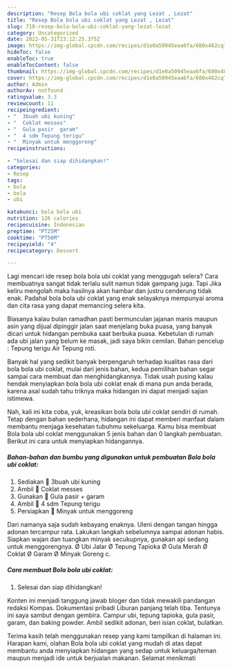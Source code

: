 ```yaml
---
description: "Resep Bola bola ubi coklat yang Lezat , Lezat"
title: "Resep Bola bola ubi coklat yang Lezat , Lezat"
slug: 710-resep-bola-bola-ubi-coklat-yang-lezat-lezat
category: Uncategorized
date: 2022-05-31T23:12:25.375Z
image: https://img-global.cpcdn.com/recipes/d1e0a50945eaa6fa/680x482cq70/bola-bola-ubi-coklat-foto-resep-utama.jpg
hideToc: false
enableToc: true
enableTocContent: false
thumbnail: https://img-global.cpcdn.com/recipes/d1e0a50945eaa6fa/680x482cq70/bola-bola-ubi-coklat-foto-resep-utama.jpg
cover: https://img-global.cpcdn.com/recipes/d1e0a50945eaa6fa/680x482cq70/bola-bola-ubi-coklat-foto-resep-utama.jpg
author: Admin
authorAv: notfound
ratingvalue: 3.3
reviewcount: 11
recipeingredient:
- "  3buah ubi kuning"
- "  Coklat messes"
- "  Gula pasir  garam"
- "  4 sdm Tepung terigu"
- "  Minyak untuk menggoreng"
recipeinstructions:

- "Selesai dan siap dihidangkan!"
categories:
- Resep
tags:
- bola
- bola
- ubi

katakunci: bola bola ubi 
nutrition: 126 calories
recipecuisine: Indonesian
preptime: "PT25M"
cooktime: "PT56M"
recipeyield: "4"
recipecategory: Dessert

---
```



Lagi mencari ide resep bola bola ubi coklat yang menggugah selera? Cara membuatnya sangat tidak terlalu sulit namun tidak gampang juga. Tapi Jika keliru mengolah maka hasilnya akan hambar dan justru cenderung tidak enak. Padahal bola bola ubi coklat yang enak selayaknya mempunyai aroma dan cita rasa yang dapat memancing selera kita.


Biasanya kalau bulan ramadhan pasti bermunculan jajanan manis maupun asin yang dijual dipinggir jalan saat menjelang buka puasa, yang banyak dicari untuk hidangan pembuka saat berbuka puasa. Kebetulan di rumah ada ubi jalan yang belum ke masak, jadi saya bikin cemilan. Bahan pencelup : Tepung terigu Air Tepung roti.

Banyak hal yang sedikit banyak berpengaruh terhadap kualitas rasa dari bola bola ubi coklat, mulai dari jenis bahan, kedua pemilihan bahan segar sampai cara membuat dan menghidangkannya. Tidak usah pusing kalau hendak menyiapkan bola bola ubi coklat enak di mana pun anda berada, karena asal sudah tahu triknya maka hidangan ini dapat menjadi sajian istimewa.


Nah, kali ini kita coba, yuk, kreasikan bola bola ubi coklat sendiri di rumah. Tetap dengan bahan sederhana, hidangan ini dapat memberi manfaat dalam membantu menjaga kesehatan tubuhmu sekeluarga. Kamu bisa membuat Bola bola ubi coklat menggunakan 5 jenis bahan dan 0 langkah pembuatan. Berikut ini cara untuk menyiapkan hidangannya.

<!--inarticleads1-->

##### Bahan-bahan dan bumbu yang digunakan untuk pembuatan Bola bola ubi coklat:

1. Sediakan  🍠 3buah ubi kuning
1. Ambil  🍠 Coklat messes
1. Gunakan  🍠 Gula pasir + garam
1. Ambil  🍠 4 sdm Tepung terigu
1. Persiapkan  🍠 Minyak untuk menggoreng


Dari namanya saja sudah kebayang enaknya. Uleni dengan tangan hingga adonan tercampur rata. Lakukan langkah sebelumnya sampai adonan habis. Siapkan wajan dan tuangkan minyak secukupnya, gunakan api sedang untuk menggorengnya. Ø Ubi Jalar Ø Tepung Tapioka Ø Gula Merah Ø Coklat Ø Garam Ø Minyak Goreng c. 

<!--inarticleads2-->

##### Cara membuat Bola bola ubi coklat:


1. Selesai dan siap dihidangkan!

Konten ini menjadi tanggung jawab bloger dan tidak mewakili pandangan redaksi Kompas. Dokumentasi pribadi Liburan panjang telah tiba. Tentunya ini saya sambut dengan gembira. Campur ubi, tepung tapioka, gula pasir, garam, dan baking powder. Ambil sedikit adonan, beri isian coklat, bulatkan. 

Terima kasih telah menggunakan resep yang kami tampilkan di halaman ini. Harapan kami, olahan Bola bola ubi coklat yang mudah di atas dapat membantu anda menyiapkan hidangan yang sedap untuk keluarga/teman maupun menjadi ide untuk berjualan makanan. Selamat menikmati
